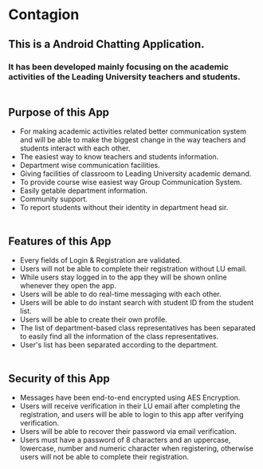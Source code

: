 # **Contagion**

## **This is a Android Chatting Application.**
### It has been developed mainly focusing on the academic activities of the Leading University teachers and students.<br/><br/>

## Purpose of this App
- For making academic activities related better communication system and will be able to make the biggest change in the way teachers and students interact with each other.
- The easiest way to know teachers and students information.
- Department wise communication facilities.
- Giving facilities of classroom to Leading University academic demand.
- To provide course wise easiest way Group Communication System.
- Easily getable department information.
- Community support.
- To report students without their identity in department head sir. <br/><br/>

## Features of this App
- Every fields of Login & Registration are validated.
- Users will not be able to complete their registration without LU email.
- While users stay logged in to the app they will be shown online whenever they open the app.
- Users will be able to do real-time messaging with each other.
- Users will be able to do instant search with student ID from the student list.
- Users will be able to create their own profile.
- The list of department-based class representatives has been separated to easily find all the information of the class representatives.
- User's list has been separated according to the department.<br/><br/>

## Security of this App
- Messages have been end-to-end encrypted using AES Encryption.
- Users will receive verification in their LU email after completing the registration, and users will be able to login to this app after verifying verification.
- Users will be able to recover their password via email verification.
- Users must have a password of 8 characters and an uppercase, lowercase, number and numeric character when registering, otherwise users will not be able to complete their registration.

